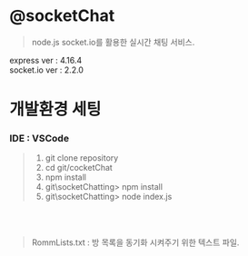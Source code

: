 # @socketChat
> node.js socket.io를 활용한 실시간 채팅 서비스.

express ver : 4.16.4 <br>
socket.io ver : 2.2.0

개발환경 세팅
=========================

### IDE : VSCode

> 1. git clone repository
> 2. cd git/cocketChat
> 3. npm install
> 4. git\socketChatting> npm install
> 5. git\socketChatting> node index.js


 <br><br>
>RommLists.txt : 방 목록을 동기화 시켜주기 위한 텍스트 파일.
